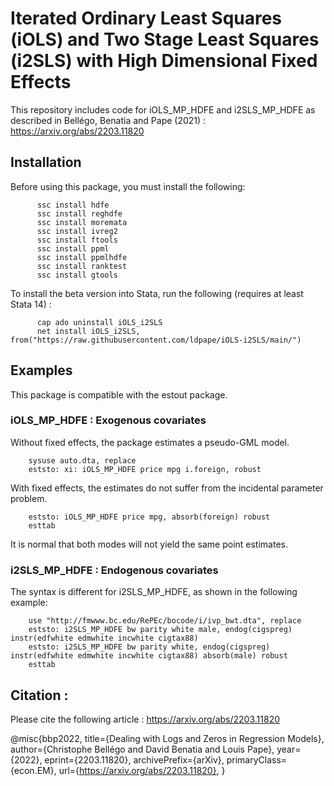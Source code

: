 # Iterated Ordinary Least Squares (iOLS) and Two Stage Least Squares (i2SLS) with High Dimensional Fixed Effects

This repository includes code for iOLS_MP_HDFE and i2SLS_MP_HDFE as described in Bellégo, Benatia and Pape (2021) : https://arxiv.org/abs/2203.11820

## Installation 
Before using this package, you must install the following:

          ssc install hdfe
          ssc install reghdfe
          ssc install moremata
          ssc install ivreg2
          ssc install ftools
          ssc install ppml
          ssc install ppmlhdfe 
          ssc install ranktest
          ssc install gtools

To install the beta version into Stata, run the following (requires at least Stata 14) : 

          cap ado uninstall iOLS_i2SLS
          net install iOLS_i2SLS, from("https://raw.githubusercontent.com/ldpape/iOLS-i2SLS/main/")
          
## Examples 
This package is compatible with the estout package.


### iOLS_MP_HDFE : Exogenous covariates
Without fixed effects, the package estimates a pseudo-GML model. 

        sysuse auto.dta, replace
        eststo: xi: iOLS_MP_HDFE price mpg i.foreign, robust

With fixed effects, the estimates do not suffer from the incidental parameter problem. 

        eststo: iOLS_MP_HDFE price mpg, absorb(foreign) robust
        esttab 

It is normal that both modes will not yield the same point estimates.

### i2SLS_MP_HDFE : Endogenous covariates
The syntax is different for i2SLS_MP_HDFE, as shown in the following example:

        use "http://fmwww.bc.edu/RePEc/bocode/i/ivp_bwt.dta", replace
        eststo: i2SLS_MP_HDFE bw parity white male, endog(cigspreg) instr(edfwhite edmwhite incwhite cigtax88)
        eststo: i2SLS_MP_HDFE bw parity white, endog(cigspreg) instr(edfwhite edmwhite incwhite cigtax88) absorb(male) robust
        esttab 

## Citation : 
Please cite the following article : https://arxiv.org/abs/2203.11820

@misc{bbp2022,
      title={Dealing with Logs and Zeros in Regression Models}, 
      author={Christophe Bellégo and David Benatia and Louis Pape},
      year={2022},
      eprint={2203.11820},
      archivePrefix={arXiv},
      primaryClass={econ.EM},
      url={https://arxiv.org/abs/2203.11820}, 
}
